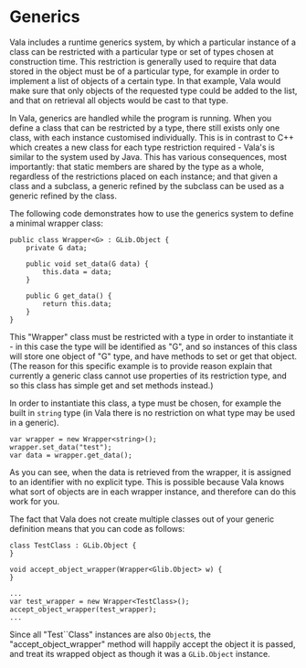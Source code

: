 # Generics

Vala includes a runtime generics system, by which a particular instance of a class can be restricted with a particular type or set of types chosen at construction time. This restriction is generally used to require that data stored in the object must be of a particular type, for example in order to implement a list of objects of a certain type. In that example, Vala would make sure that only objects of the requested type could be added to the list, and that on retrieval all objects would be cast to that type. 

In Vala, generics are handled while the program is running. When you define a class that can be restricted by a type, there still exists only one class, with each instance customised individually. This is in contrast to C++ which creates a new class for each type restriction required - Vala's is similar to the system used by Java. This has various consequences, most importantly: that static members are shared by the type as a whole, regardless of the restrictions placed on each instance; and that given a class and a subclass, a generic refined by the subclass can be used as a generic refined by the class. 

The following code demonstrates how to use the generics system to define a minimal wrapper class: 


```vala
public class Wrapper<G> : GLib.Object {
    private G data;

    public void set_data(G data) {
        this.data = data;
    }

    public G get_data() {
        return this.data;
    }
}
```

This "Wrapper" class must be restricted with a type in order to instantiate it - in this case the type will be identified as "G", and so instances of this class will store one object of "G" type, and have methods to set or get that object. (The reason for this specific example is to provide reason explain that currently a generic class cannot use properties of its restriction type, and so this class has simple get and set methods instead.) 

In order to instantiate this class, a type must be chosen, for example the built in `string` type (in Vala there is no restriction on what type may be used in a generic). 

```vala
var wrapper = new Wrapper<string>();
wrapper.set_data("test");
var data = wrapper.get_data();
```
As you can see, when the data is retrieved from the wrapper, it is assigned to an identifier with no explicit type. This is possible because Vala knows what sort of objects are in each wrapper instance,
and therefore can do this work for you. 

The fact that Vala does not create multiple classes out of your generic definition means that you can code as follows: 

```vala
class TestClass : GLib.Object {
}

void accept_object_wrapper(Wrapper<Glib.Object> w) {
}

...
var test_wrapper = new Wrapper<TestClass>();
accept_object_wrapper(test_wrapper);
...
```

Since all "Test``Class" instances are also `Object`s, the "accept\_object\_wrapper" method will happily accept the object it is passed, and treat its wrapped object as though it was a `GLib.Object` instance.